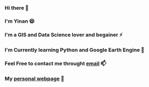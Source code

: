 ### Hi there 👋
### I'm Yinan 😄
### I'm a GIS and Data Science lover and begainer ⚡
### I'm Currently learning Python and Google Earth Engine 🌱
### Feel Free to contact me throught [email](mailto:feng.945@osu.edu) 📫
### My [personal webpage](https://u.osu.edu/feng.945/) 💬

<!--
**Feng96/Feng96** is a ✨ _special_ ✨ repository because its `README.md` (this file) appears on your GitHub profile.

Here are some ideas to get you started:

- 🔭 I’m currently working on ...
- 🌱 I’m currently learning ...
- 👯 I’m looking to collaborate on ...
- 🤔 I’m looking for help with ...
- 💬 Ask me about ...
- 📫 How to reach me: ...
- 😄 Pronouns: ...
- ⚡ Fun fact: ...
-->
